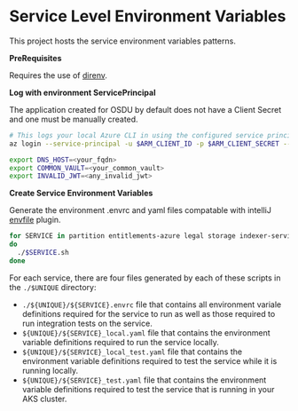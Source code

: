 # Service Level Environment Variables

This project hosts the service environment variables patterns.

__PreRequisites__

Requires the use of [direnv](https://direnv.net/).

__Log with environment ServicePrincipal__

The application created for OSDU by default does not have a Client Secret and one must be manually created.

```bash
# This logs your local Azure CLI in using the configured service principal.
az login --service-principal -u $ARM_CLIENT_ID -p $ARM_CLIENT_SECRET --tenant $ARM_TENANT_ID

export DNS_HOST=<your_fqdn>
export COMMON_VAULT=<your_common_vault>
export INVALID_JWT=<any_invalid_jwt>
```

__Create Service Environment Variables__

Generate the environment .envrc and yaml files compatable with intelliJ [envfile](https://plugins.jetbrains.com/plugin/7861-envfile) plugin.

```bash
for SERVICE in partition entitlements-azure legal storage indexer-service search-service delivery file;
do
  ./$SERVICE.sh
done
```

For each service, there are four files generated by each of these scripts in the `./$UNIQUE` directory:
* `./${UNIQUE}/${SERVICE}.envrc` file that contains all environment variale definitions required for the service to run as well as those required to run integration tests on the service.
* `${UNIQUE}/${SERVICE}_local.yaml` file that contains the environment variable definitions required to run the service locally.
* `${UNIQUE}/${SERVICE}_local_test.yaml` file that contains the environment variable definitions required to test the service while it is running locally.
* `${UNIQUE}/${SERVICE}_test.yaml` file that contains the environment variable definitions required to test the service that is running in your AKS cluster.